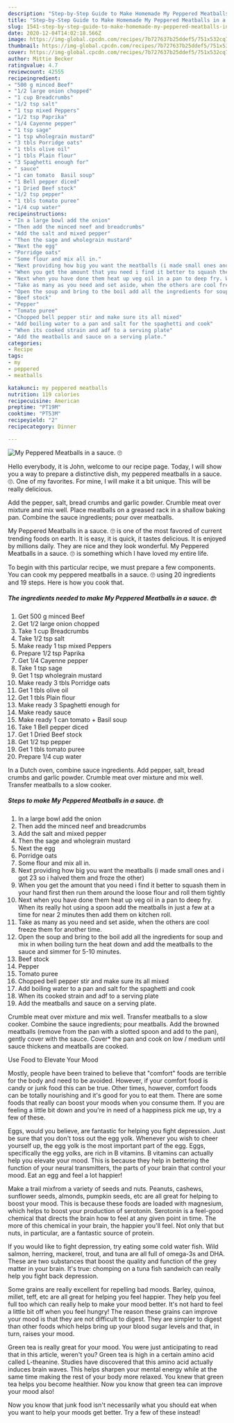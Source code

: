 ```yaml
---
description: "Step-by-Step Guide to Make Homemade My Peppered Meatballs in a sauce. 🙄"
title: "Step-by-Step Guide to Make Homemade My Peppered Meatballs in a sauce. 🙄"
slug: 1541-step-by-step-guide-to-make-homemade-my-peppered-meatballs-in-a-sauce
date: 2020-12-04T14:02:18.566Z
image: https://img-global.cpcdn.com/recipes/7b727637b25ddef5/751x532cq70/my-peppered-meatballs-in-a-sauce-🙄-recipe-main-photo.jpg
thumbnail: https://img-global.cpcdn.com/recipes/7b727637b25ddef5/751x532cq70/my-peppered-meatballs-in-a-sauce-🙄-recipe-main-photo.jpg
cover: https://img-global.cpcdn.com/recipes/7b727637b25ddef5/751x532cq70/my-peppered-meatballs-in-a-sauce-🙄-recipe-main-photo.jpg
author: Mittie Becker
ratingvalue: 4.7
reviewcount: 42555
recipeingredient:
- "500 g minced Beef"
- "1/2 large onion chopped"
- "1 cup Breadcrumbs"
- "1/2 tsp salt"
- "1 tsp mixed Peppers"
- "1/2 tsp Paprika"
- "1/4 Cayenne pepper"
- "1 tsp sage"
- "1 tsp wholegrain mustard"
- "3 tbls Porridge oats"
- "1 tbls olive oil"
- "1 tbls Plain flour"
- "3 Spaghetti enough for"
- " sauce"
- "1 can tomato  Basil soup"
- "1 Bell pepper diced"
- "1 Dried Beef stock"
- "1/2 tsp pepper"
- "1 tbls tomato puree"
- "1/4 cup water"
recipeinstructions:
- "In a large bowl add the onion"
- "Then add the minced neef and breadcrumbs"
- "Add the salt and mixed pepper"
- "Then the sage and wholegrain mustard"
- "Next the egg"
- "Porridge oats"
- "Some flour and mix all in."
- "Next providing how big you want the meatballs (i made small ones and i got 23 so i halved them and froze the other)"
- "When you get the amount that you need i find it better to squash them in your hand first then run them around the loose flour and roll them tightly"
- "Next when you have done them heat up veg oil in a pan to deep fry. When its really hot using a spoon add the meatballs in just a few at a time for near 2 minutes then add them on kitchen roll."
- "Take as many as you need and set aside, when the others are cool freeze them for another time."
- "Open the soup and bring to the boil add all the ingredients for soup and mix in when boiling turn the heat down and add the meatballs to the sauce and simmer for 5-10 minutes."
- "Beef stock"
- "Pepper"
- "Tomato puree"
- "Chopped bell pepper stir and make sure its all mixed"
- "Add boiling water to a pan and salt for the spaghetti and cook"
- "When its cooked strain and adf to a serving plate"
- "Add the meatballs and sauce on a serving plate."
categories:
- Recipe
tags:
- my
- peppered
- meatballs

katakunci: my peppered meatballs 
nutrition: 119 calories
recipecuisine: American
preptime: "PT19M"
cooktime: "PT53M"
recipeyield: "2"
recipecategory: Dinner

---
```



![My Peppered Meatballs in a sauce. 🙄](https://img-global.cpcdn.com/recipes/7b727637b25ddef5/751x532cq70/my-peppered-meatballs-in-a-sauce-🙄-recipe-main-photo.jpg)

Hello everybody, it is John, welcome to our recipe page. Today, I will show you a way to prepare a distinctive dish, my peppered meatballs in a sauce. 🙄. One of my favorites. For mine, I will make it a bit unique. This will be really delicious.

Add the pepper, salt, bread crumbs and garlic powder. Crumble meat over mixture and mix well. Place meatballs on a greased rack in a shallow baking pan. Combine the sauce ingredients; pour over meatballs.

My Peppered Meatballs in a sauce. 🙄 is one of the most favored of current trending foods on earth. It is easy, it is quick, it tastes delicious. It is enjoyed by millions daily. They are nice and they look wonderful. My Peppered Meatballs in a sauce. 🙄 is something which I have loved my entire life.


To begin with this particular recipe, we must prepare a few components. You can cook my peppered meatballs in a sauce. 🙄 using 20 ingredients and 19 steps. Here is how you cook that.

<!--inarticleads1-->

##### The ingredients needed to make My Peppered Meatballs in a sauce. 🙄:

1. Get 500 g minced Beef
1. Get 1/2 large onion chopped
1. Take 1 cup Breadcrumbs
1. Take 1/2 tsp salt
1. Make ready 1 tsp mixed Peppers
1. Prepare 1/2 tsp Paprika
1. Get 1/4 Cayenne pepper
1. Take 1 tsp sage
1. Get 1 tsp wholegrain mustard
1. Make ready 3 tbls Porridge oats
1. Get 1 tbls olive oil
1. Get 1 tbls Plain flour
1. Make ready 3 Spaghetti enough for
1. Make ready  sauce
1. Make ready 1 can tomato + Basil soup
1. Take 1 Bell pepper diced
1. Get 1 Dried Beef stock
1. Get 1/2 tsp pepper
1. Get 1 tbls tomato puree
1. Prepare 1/4 cup water


In a Dutch oven, combine sauce ingredients. Add pepper, salt, bread crumbs and garlic powder. Crumble meat over mixture and mix well. Transfer meatballs to a slow cooker. 

<!--inarticleads2-->

##### Steps to make My Peppered Meatballs in a sauce. 🙄:

1. In a large bowl add the onion
1. Then add the minced neef and breadcrumbs
1. Add the salt and mixed pepper
1. Then the sage and wholegrain mustard
1. Next the egg
1. Porridge oats
1. Some flour and mix all in.
1. Next providing how big you want the meatballs (i made small ones and i got 23 so i halved them and froze the other)
1. When you get the amount that you need i find it better to squash them in your hand first then run them around the loose flour and roll them tightly
1. Next when you have done them heat up veg oil in a pan to deep fry. When its really hot using a spoon add the meatballs in just a few at a time for near 2 minutes then add them on kitchen roll.
1. Take as many as you need and set aside, when the others are cool freeze them for another time.
1. Open the soup and bring to the boil add all the ingredients for soup and mix in when boiling turn the heat down and add the meatballs to the sauce and simmer for 5-10 minutes.
1. Beef stock
1. Pepper
1. Tomato puree
1. Chopped bell pepper stir and make sure its all mixed
1. Add boiling water to a pan and salt for the spaghetti and cook
1. When its cooked strain and adf to a serving plate
1. Add the meatballs and sauce on a serving plate.


Crumble meat over mixture and mix well. Transfer meatballs to a slow cooker. Combine the sauce ingredients; pour meatballs. Add the browned meatballs (remove from the pan with a slotted spoon and add to the pan), gently cover with the sauce. Cover* the pan and cook on low / medium until sauce thickens and meatballs are cooked. 

Use Food to Elevate Your Mood


Mostly, people have been trained to believe that "comfort" foods are terrible for the body and need to be avoided. However, if your comfort food is candy or junk food this can be true. Other times, however, comfort foods can be totally nourishing and it's good for you to eat them. There are some foods that really can boost your moods when you consume them. If you are feeling a little bit down and you're in need of a happiness pick me up, try a few of these.

Eggs, would you believe, are fantastic for helping you fight depression. Just be sure that you don't toss out the egg yolk. Whenever you wish to cheer yourself up, the egg yolk is the most important part of the egg. Eggs, specifically the egg yolks, are rich in B vitamins. B vitamins can actually help you elevate your mood. This is because they help in bettering the function of your neural transmitters, the parts of your brain that control your mood. Eat an egg and feel a lot happier!

Make a trail mixfrom a variety of seeds and nuts. Peanuts, cashews, sunflower seeds, almonds, pumpkin seeds, etc are all great for helping to boost your mood. This is because these foods are loaded with magnesium, which helps to boost your production of serotonin. Serotonin is a feel-good chemical that directs the brain how to feel at any given point in time. The more of this chemical in your brain, the happier you'll feel. Not only that but nuts, in particular, are a fantastic source of protein.

If you would like to fight depression, try eating some cold water fish. Wild salmon, herring, mackerel, trout, and tuna are all full of omega-3s and DHA. These are two substances that boost the quality and function of the grey matter in your brain. It's true: chomping on a tuna fish sandwich can really help you fight back depression. 

Some grains are really excellent for repelling bad moods. Barley, quinoa, millet, teff, etc are all great for helping you feel happier. They help you feel full too which can really help to make your mood better. It's not hard to feel a little bit off when you feel hungry! The reason these grains can improve your mood is that they are not difficult to digest. They are simpler to digest than other foods which helps bring up your blood sugar levels and that, in turn, raises your mood.

Green tea is really great for your mood. You were just anticipating to read that in this article, weren't you? Green tea is high in a certain amino acid called L-theanine. Studies have discovered that this amino acid actually induces brain waves. This helps sharpen your mental energy while at the same time making the rest of your body more relaxed. You knew that green tea helps you become healthier. Now you know that green tea can improve your mood also!

Now you know that junk food isn't necessarily what you should eat when you want to help your moods get better. Try a few of these instead!

